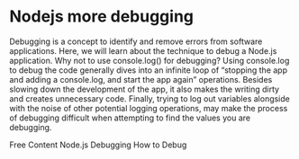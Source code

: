 # Nodejs more debugging

Debugging is a concept to identify and remove errors from software applications. Here, we will learn about the technique to debug a Node.js application.
Why not to use console.log() for debugging?
Using console.log to debug the code generally dives into an infinite loop of “stopping the app and adding a console.log, and start the app again” operations. Besides slowing down the development of the app, it also makes the writing dirty and creates unnecessary code. Finally, trying to log out variables alongside with the noise of other potential logging operations, may make the process of debugging difficult when attempting to find the values you are debugging.

<ResourceGroupTitle>Free Content</ResourceGroupTitle>
<BadgeLink badgeText='Website' colorScheme="yellow" href='https://www.geeksforgeeks.org/node-js-debugging/#:~:text=Steps%20for%20debugging%3A%201%20Write%20the%20following%20code,icon.%20The%20terminal%20will%20show%20the%20following%20message%3A'>Node.js Debugging</BadgeLink>
<BadgeLink badgeText='Website' colorScheme="yellow" href='https://www.geeksforgeeks.org/node-js-debugging/#:~:text=Steps%20for%20debugging%3A%201%20Write%20the%20following%20code,icon.%20The%20terminal%20will%20show%20the%20following%20message%3A'>How to Debug </BadgeLink>
